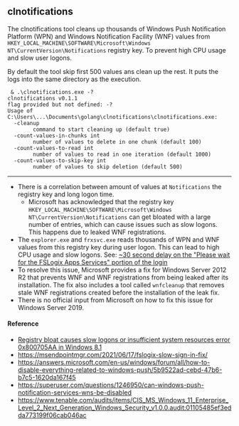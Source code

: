 ## clnotifications

The clnotifications tool cleans up thousands of Windows Push Notification Platform
 (WPN) and Windows Notification Facility (WNF) values from `HKEY_LOCAL_MACHINE\SOFTWARE\Microsoft\Windows NT\CurrentVersion\Notifications` registry key. To prevent high CPU usage and slow user logons.

By default the tool skip first 500 values ans clean up the rest. It puts the logs into the same directory as the execution. 

```term
 & .\clnotifications.exe -?
clnotifications v0.1.1
flag provided but not defined: -?
Usage of C:\Users\...\Documents\golang\clnotifications\clnotifications.exe:
  -cleanup
        command to start cleaning up (default true)
  -count-values-in-chunks int
        number of values to delete in one chunk (default 100)
  -count-values-to-read int
        number of values to read in one iteration (default 1000)
  -count-values-to-skip-key int
        number of values to skip deletion (default 500)
```

---

* There is a correlation between amount of values at `Notifications` the registry key and long logon time.
  * Microsoft has acknowledged that the registry key `HKEY_LOCAL_MACHINE\SOFTWARE\Microsoft\Windows NT\CurrentVersion\Notifications` can get bloated with a large number of entries, which can cause issues such as slow logons. This happens due to leaked WNF registrations.
* The `explorer.exe` and `frxsvc.exe` reads thousands of WPN and WNF values from this registry key during user logon. This can lead to high CPU usage and slow logons. See: [~30 second delay on the "Please wait for the FSLogix Apps Services" portion of the login](https://learn.microsoft.com/en-us/archive/msdn-technet-forums/b3a2e9d9-b073-44d9-aea4-9792e0095b4c)
* To resolve this issue, Microsoft provides a fix for Windows Server 2012 R2 that prevents WNF and WNF registrations from being leaked after its installation. The fix also includes a tool called `wnfcleanup` that removes stale WNF registrations created before the installation of the leak fix.
* There is no official input from Microsoft on how to fix this issue for Windows Server 2019.

#### Reference
* [Registry bloat causes slow logons or insufficient system resources error 0x800705AA in Windows 8.1](https://support.microsoft.com/en-us/topic/registry-bloat-causes-slow-logons-or-insufficient-system-resources-error-0x800705aa-in-windows-8-1-82a985fb-df27-abda-440b-f3f81a2c949d)
* https://msendpointmgr.com/2021/06/17/fslogix-slow-sign-in-fix/
* https://answers.microsoft.com/en-us/windows/forum/all/how-to-disable-everything-related-to-windows-push/5b9522ad-cebd-47b6-b7c5-1620da167f45
* https://superuser.com/questions/1246950/can-windows-push-notification-services-wns-be-disabled
* https://www.tenable.com/audits/items/CIS_MS_Windows_11_Enterprise_Level_2_Next_Generation_Windows_Security_v1.0.0.audit:01105485ef3edda773199f06cab046ac
